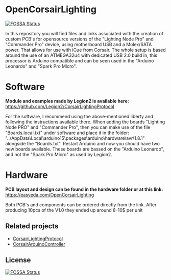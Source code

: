# OpenCorsairLighting
[![FOSSA Status](https://app.fossa.io/api/projects/git%2Bgithub.com%2FMcHauge%2FOpenCorsairLighting.svg?type=shield)](https://app.fossa.io/projects/git%2Bgithub.com%2FMcHauge%2FOpenCorsairLighting?ref=badge_shield)

In this repository you will find files and links associated with the creation of custom PCB's for opensource versions of the "Lighting Node Pro" and "Commander Pro" device, using motherboard USB and a Molex/SATA power. That allows for use with iCue from Corsair. The whole setup is based around the use of an ATMEGA32u4 with dedicated USB 2.0 build in, this processor is Arduino compatible and can be seen used in the "Arduino Leonardo" and "Spark Pro Micro".

# Software
**Module and examples made by Legion2 is available here:** https://github.com/Legion2/CorsairLightingProtocol

For the software, I recommend using the above-mentioned liberty and following the instructions available there.
When adding the boards "Lighting Node PRO" and "Commander Pro", then you can make use of the file "Boards.local.txt" under software and place it in the folder: "..\AppData\Local\arduino15\packages\arduino\hardware\avr\1.8.1" alongside the "Boards.txt".
Restart Arduino and now you should have two new boards available. 
These boards are bassed on the "Arduino Leonardo", and not the "Spark Pro Micro" as used by Legion2.

# Hardware
**PCB layout and design can be found in the hardware folder or at this link:** https://easyeda.com/OpenCorsairLighting

Both PCB's and components can be ordered directly from the link. 
After producing 10pcs of the V1.0 they ended up around 8-10$ per unit

## Related projects
- [CorsairLightingProtocol](https://github.com/Legion2/CorsairLightingProtocol)
- [CorsairArduinoController](https://github.com/TylerSeiford/CorsairArduinoController)

## License
[![FOSSA Status](https://app.fossa.io/api/projects/git%2Bgithub.com%2FMcHauge%2FOpenCorsairLighting.svg?type=small)](https://app.fossa.io/projects/git%2Bgithub.com%2FMcHauge%2FOpenCorsairLighting?ref=badge_small)
